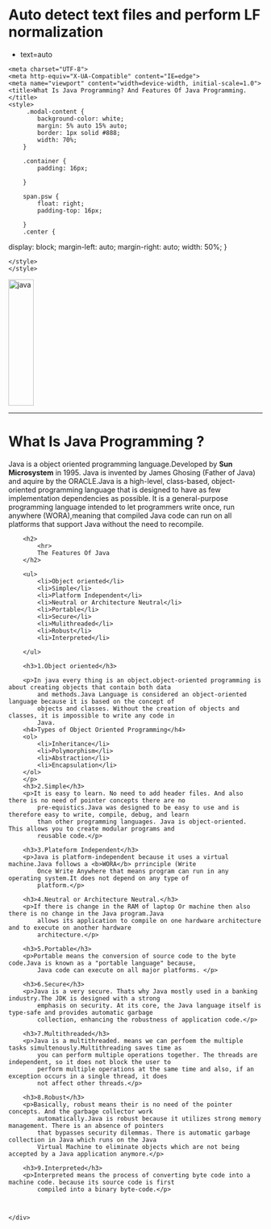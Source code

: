 # Auto detect text files and perform LF normalization
* text=auto
<!DOCTYPE html>
<html lang="en">

<head>

    <meta charset="UTF-8">
    <meta http-equiv="X-UA-Compatible" content="IE=edge">
    <meta name="viewport" content="width=device-width, initial-scale=1.0">
    <title>What Is Java Programming? And Features Of Java Programming.</title>
    <style>
         .modal-content {
            background-color: white;
            margin: 5% auto 15% auto;
            border: 1px solid #888;
            width: 70%;
        }

        .container {
            padding: 16px;

        }

        span.psw {
            float: right;
            padding-top: 16px;

        }
        .center {
  display: block;
  margin-left: auto;
  margin-right: auto;
  width: 50%;
}


       
    </style>
    </style>
</head>

<body>
    <form class="modal-content animate">
        <div class="imgcontainer"> </div>
    <div>
        <img src="https://www.jrebel.com/sites/default/files/image/2020-05/image-blog-revel-top-java-tools.jpg" alt="java"class="center" width="50" height="250"><hr>
        <h1> What Is Java Programming ?</h1>
        <p>Java is a object oriented programming language.Developed by <b>Sun Microsystem</b> in 1995. Java is invented
            by James Ghosing (Father of Java) and aquire by the ORACLE.Java is a high-level, class-based,
            object-oriented programming language that is designed to have as few implementation dependencies as
            possible. It is a general-purpose programming language intended to let programmers write once, run anywhere
            (WORA),meaning that compiled Java code can run on all platforms that support Java without the need to
            recompile.</p>
           
        <h2>
            <hr>
            The Features Of Java
        </h2>

        <ul>
            <li>Object oriented</li>
            <li>Simple</li>
            <li>Platform Independent</li>
            <li>Neutral or Architecture Neutral</li>
            <li>Portable</li>
            <li>Secure</li>
            <li>Mulithreaded</li>
            <li>Robust</li>
            <li>Interpreted</li>

        </ul>

        <h3>1.Object oriented</h3>

        <p>In java every thing is an object.object-oriented programming is about creating objects that contain both data
            and methods.Java Language is considered an object-oriented language because it is based on the concept of
            objects and classes. Without the creation of objects and classes, it is impossible to write any code in
            Java.
        <h4>Types of Object Oriented Programming</h4>
        <ol>
            <li>Inheritance</li>
            <li>Polymorphism</li>
            <li>Abstraction</li>
            <li>Encapsulation</li>
        </ol>
        </p>
        <h3>2.Simple</h3>
        <p>It is easy to learn. No need to add header files. And also there is no need of pointer concepts there are no
            pre-equistics.Java was designed to be easy to use and is therefore easy to write, compile, debug, and learn
            than other programming languages. Java is object-oriented. This allows you to create modular programs and
            reusable code.</p>

        <h3>3.Plateform Independent</h3>
        <p>Java is platform-independent because it uses a virtual machine.Java follows a <b>WORA</b> prrinciple (Write
            Once Write Anywhere that means program can run in any operating system.It does not depend on any type of
            platform.</p>

        <h3>4.Neutral or Architecture Neutral.</h3>
        <p>If there is change in the RAM of laptop Or machine then also there is no change in the Java program.Java
            allows its application to compile on one hardware architecture and to execute on another hardware
            architecture.</p>

        <h3>5.Portable</h3>
        <p>Portable means the conversion of source code to the byte code.Java is known as a "portable language" because,
            Java code can execute on all major platforms. </p>

        <h3>6.Secure</h3>
        <p>Java is a very secure. Thats why Java mostly used in a banking industry.The JDK is designed with a strong
            emphasis on security. At its core, the Java language itself is type-safe and provides automatic garbage
            collection, enhancing the robustness of application code.</p>

        <h3>7.Multithreaded</h3>
        <p>Java is a multithreaded. means we can perfoem the multiple tasks simultenously.Multithreading saves time as
            you can perform multiple operations together. The threads are independent, so it does not block the user to
            perform multiple operations at the same time and also, if an exception occurs in a single thread, it does
            not affect other threads.</p>

        <h3>8.Robust</h3>
        <p>Basically, robust means their is no need of the pointer concepts. And the garbage collector work
            automatically.Java is robust because it utilizes strong memory management. There is an absence of pointers
            that bypasses security dilemmas. There is automatic garbage collection in Java which runs on the Java
            Virtual Machine to eliminate objects which are not being accepted by a Java application anymore.</p>

        <h3>9.Interpreted</h3>
        <p>Interpreted means the process of converting byte code into a machine code. because its source code is first
            compiled into a binary byte-code.</p>



    </div>
</body>

</html>
 
